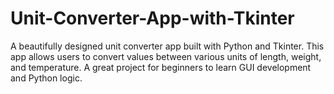 # Unit-Converter-App-with-Tkinter
A beautifully designed unit converter app built with Python and Tkinter. This app allows users to convert values between various units of length, weight, and temperature. A great project for beginners to learn GUI development and Python logic.
